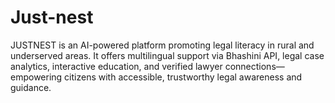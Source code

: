 # Just-nest
JUSTNEST is an AI-powered platform promoting legal literacy in rural and underserved areas. It offers multilingual support via Bhashini API, legal case analytics, interactive education, and verified lawyer connections—empowering citizens with accessible, trustworthy legal awareness and guidance.
